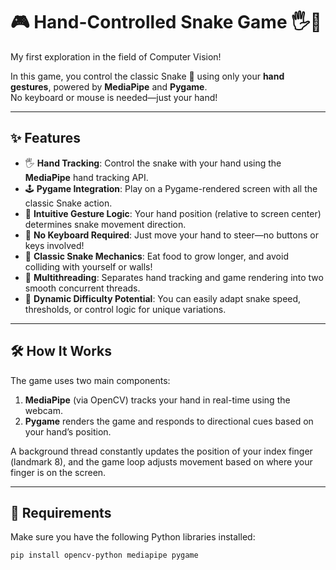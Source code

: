 # 🎮 Hand-Controlled Snake Game 🖐️🐍

My first exploration in the field of Computer Vision!

In this game, you control the classic Snake 🐍 using only your **hand gestures**, powered by **MediaPipe** and **Pygame**.  
No keyboard or mouse is needed—just your hand!

---

## ✨ Features

- 🖐️ **Hand Tracking**: Control the snake with your hand using the **MediaPipe** hand tracking API.
- 🕹️ **Pygame Integration**: Play on a Pygame-rendered screen with all the classic Snake action.
- 🧠 **Intuitive Gesture Logic**: Your hand position (relative to screen center) determines snake movement direction.
- 🚫 **No Keyboard Required**: Just move your hand to steer—no buttons or keys involved!
- 🐍 **Classic Snake Mechanics**: Eat food to grow longer, and avoid colliding with yourself or walls!
- 🧪 **Multithreading**: Separates hand tracking and game rendering into two smooth concurrent threads.
- 🔄 **Dynamic Difficulty Potential**: You can easily adapt snake speed, thresholds, or control logic for unique variations.

---

## 🛠️ How It Works

The game uses two main components:

1. **MediaPipe** (via OpenCV) tracks your hand in real-time using the webcam.
2. **Pygame** renders the game and responds to directional cues based on your hand’s position.

A background thread constantly updates the position of your index finger (landmark 8), and the game loop adjusts movement based on where your finger is on the screen.

---

## 🧱 Requirements

Make sure you have the following Python libraries installed:

```bash
pip install opencv-python mediapipe pygame
